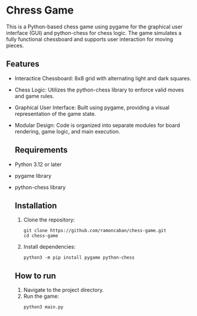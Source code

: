 # Chress Game

This is a Python-based chess game using pygame for the graphical user interface (GUI) and python-chess for chess logic. The game simulates a fully functional chessboard and supports user interaction for moving pieces.

## Features
- Interactice Chessboard: 8x8 grid with alternating light and dark squares.
- Chess Logic: Utilizes the python-chess library to enforce valid moves and game rules.
- Graphical User Interface: Built using pygame, providing a visual representation of the game state.
- Modular Design: Code is organized into separate modules for board rendering, game logic, and main execution.

  ## Requirements
- Python 3.12 or later
- pygame library
- python-chess library

  ## Installation
  1. Clone the repository:
     ```
     git clone https://github.com/ramoncaban/chess-game.git
     cd chess-game
     ```
  2. Install dependencies:
     ```
     python3 -m pip install pygame python-chess
     ```

  ## How to run
  1. Navigate to the project directory.
  2. Run the game:
     ```
     python3 main.py
     ```
